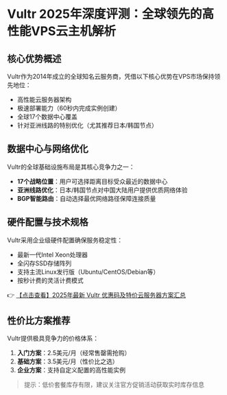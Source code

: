 # Vultr 2025年深度评测：全球领先的高性能VPS云主机解析

## 核心优势概述
Vultr作为2014年成立的全球知名云服务商，凭借以下核心优势在VPS市场保持领先地位：
- 高性能云服务器架构
- 极速部署能力（60秒内完成实例创建）
- 全球17个数据中心覆盖
- 针对亚洲线路的特别优化（尤其推荐日本/韩国节点）

## 数据中心与网络优化
Vultr的全球基础设施布局是其核心竞争力之一：
- **17个战略位置**：用户可选择距离目标受众最近的数据中心
- **亚洲线路优化**：日本/韩国节点对中国大陆用户提供优质网络体验
- **BGP智能路由**：自动选择最优网络路径保障连接质量

## 硬件配置与技术规格
Vultr采用企业级硬件配置确保服务稳定性：
- 最新一代Intel Xeon处理器
- 全闪存SSD存储阵列
- 支持主流Linux发行版（Ubuntu/CentOS/Debian等）
- 按秒计费的灵活计费模式

👉 [【点击查看】2025年最新 Vultr 优惠码及特价云服务器方案汇总](https://bit.ly/VuLtr)

## 性价比方案推荐
Vultr提供极具竞争力的价格体系：
1. **入门方案**：2.5美元/月（经常售罄需抢购）
2. **基础方案**：3.5美元/月（性价比之选）
3. **企业方案**：支持自定义配置的高性能实例

> 提示：低价套餐库存有限，建议关注官方促销活动获取实时库存信息